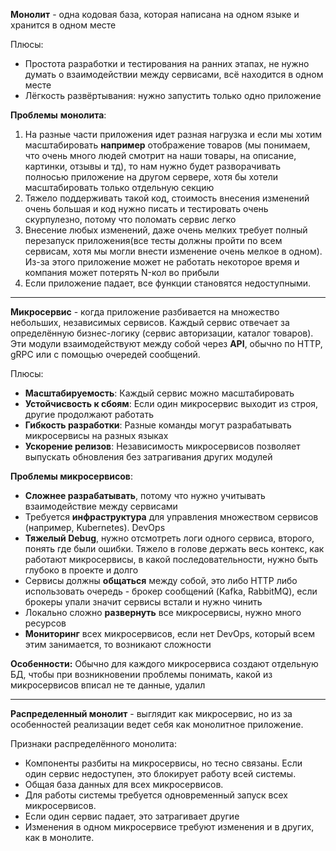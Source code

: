 
**Монолит** - одна кодовая база, которая написана на одном языке и хранится в одном месте

Плюсы:
- Простота разработки и тестирования на ранних этапах, не нужно думать о взаимодействии между сервисами, всё находится в одном месте
- Лёгкость развёртывания: нужно запустить только одно приложение

**Проблемы** **монолита**:
1. На разные части приложения идет разная нагрузка и если мы хотим масштабировать **например** отображение товаров (мы понимаем, что очень много людей смотрит на наши товары, на описание, картинки, отзывы и тд), то нам нужно будет разворачивать полносью приложение на другом сервере, хотя бы хотели масштабировать только отдельную секцию
2. Тяжело поддерживать такой код, стоимость внесения изменений очень большая и код нужно писать и тестировать очень скурпулезно, потому что поломать сервис легко
3. Внесение любых изменений, даже очень мелких требует полный перезапуск приложения(все тесты должны пройти по всем сервисам, хотя мы могли внести изменение очень мелкое в одном). Из-за этого приложение может не работать некоторое время и компания может потерять N-кол во прибыли 
4. Если приложение падает, все функции становятся недоступными.
--------------------------------------------------------------------
**Микросервис** - когда приложение разбивается на множество небольших, независимых сервисов. Каждый сервис отвечает за определённую бизнес-логику (сервис авторизации, каталог товаров). Эти модули взаимодействуют между собой через **API**, обычно по HTTP, gRPC или с помощью очередей сообщений.

Плюсы:
- **Масштабируемость**: Каждый сервис можно масштабировать
- **Устойчисвость к сбоям**: Если один микросервис выходит из строя, другие продолжают работать
- **Гибкость разработки**: Разные команды могут разрабатывать микросервисы на разных языках
- **Ускорение релизов**: Независимость микросервисов позволяет выпускать обновления без затрагивания других модулей

**Проблемы микросервисов**:
- **Сложнее разрабатывать**, потому что нужно учитывать взаимодействие между сервисами
- Требуется **инфраструктура** для управления множеством сервисов (например, Kubernetes). DevOps
- **Тяжелый Debug**, нужно отсмотреть логи одного сервиса, второго, понять где были ошибки. Тяжело в голове держать весь контекс, как работают микросервисы, в какой последовательности, нужно быть глубоко в проекте и долго
- Сервисы должны **общаться** между собой, это либо HTTP либо использовать очередь - брокер сообщений (Kafka, RabbitMQ), если брокеры упали значит сервисы встали и нужно чинить
- Локально сложно **развернуть** все микросервисы, нужно много ресурсов
- **Мониторинг** всех микросервисов, если нет DevOps, который всем этим занимается, то возникают сложности 

**Особенности:**
Обычно для каждого микросервиса создают отдельную БД, чтобы при возникновении проблемы понимать, какой из микросервисов вписал не те данные, удалил

--------------------------------------------------------------------
**Распределенный монолит** - выглядит как микросервис, но из за особенностей реализации ведет себя как монолитное приложение.

Признаки распределённого монолита:
- Компоненты разбиты на микросервисы, но тесно связаны. Если один сервис недоступен, это блокирует работу всей системы.
- Общая база данных для всех микросервисов.
- Для работы системы требуется одновременный запуск всех микросервисов.
- Если один сервис падает, это затрагивает другие
- Изменения в одном микросервисе требуют изменения и в других, как в монолите.